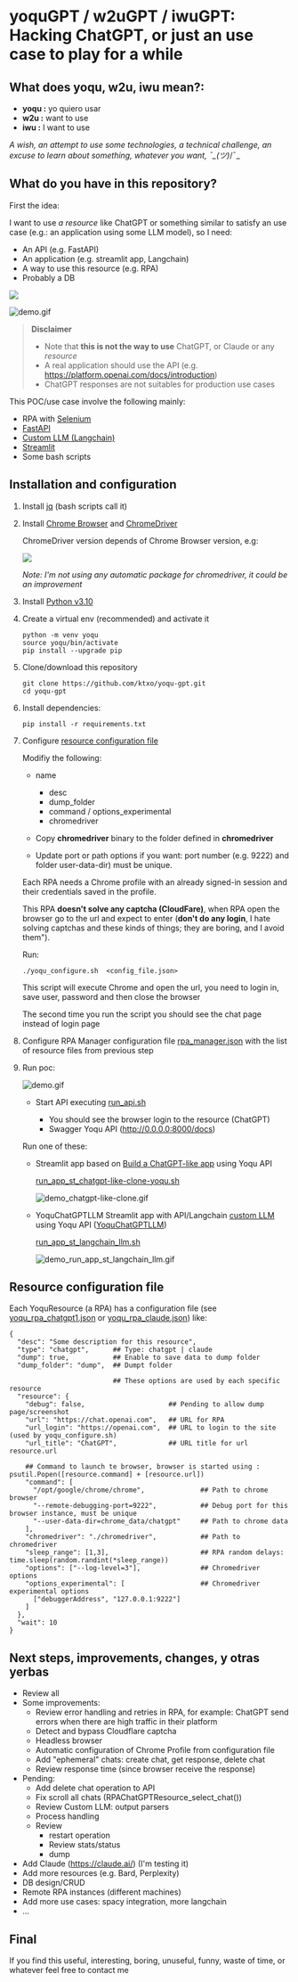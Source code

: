 # yoquGPT / w2uGPT / iwuGPT: Hacking ChatGPT, or just an use case to play for a while 

## What does yoqu, w2u, iwu mean?: 

- **yoqu :** yo quiero usar
- **w2u :** want to use 
- **iwu :** I want to use

_A wish, an attempt to use some technologies, a technical challenge, an excuse to learn about something, whatever you want, ¯\_(ツ)_/¯_



## What do you have in this repository?

First the idea: 

I want to use _a resource_ like ChatGPT or something similar to satisfy an use case (e.g.: an application using some LLM model), so I need:
- An API (e.g. FastAPI)
- An application (e.g. streamlit app, Langchain)
- A way to use this resource (e.g. RPA)
- Probably a DB

![](images/yoqu_idea.png)

![demo.gif](images/demo.gif)

> **Disclaimer**
> - Note that **this is not the way to use** ChatGPT, or Claude or any _resource_
> - A real application should use the API (e.g. https://platform.openai.com/docs/introduction)
> - ChatGPT responses are not suitables for production use cases



This POC/use case involve the following mainly:
- RPA with [Selenium](https://www.selenium.dev/documentation/)
- [FastAPI](https://fastapi.tiangolo.com/)
- [Custom LLM (Langchain)](https://python.langchain.com/docs/modules/model_io/llms/custom_llm)
- [Streamlit](https://docs.streamlit.io/)
- Some bash scripts



## Installation and configuration

1. Install [jq](https://jqlang.github.io/jq/) (bash scripts call it)
2. Install [Chrome Browser](https://www.google.com/chrome/) and [ChromeDriver](https://chromedriver.chromium.org/downloads)
    
    ChromeDriver version depends of Chrome Browser version, e.g:

    ![](images/chromedriver.png)

   _Note: I'm not using any automatic package for chromedriver, it could be an improvement_ 

3. Install [Python v3.10](https://www.python.org/downloads/) 
4. Create a virtual env (recommended) and activate it
    ```
    python -m venv yoqu
    source yoqu/bin/activate
    pip install --upgrade pip
    ```
5. Clone/download this repository
    ```
    git clone https://github.com/ktxo/yoqu-gpt.git
    cd yoqu-gpt
    ```
6. Install dependencies:
    ```
    pip install -r requirements.txt
    ```
7. Configure [resource configuration file](#resource-configuration-file)

   Modifiy the following: 
   - name
     - desc
     - dump_folder
     - command / options_experimental
     - chromedriver
  
   - Copy **chromedriver** binary to the folder defined in **chromedriver**  
   - Update port or path options if you want: port number (e.g. 9222) and folder user-data-dir) must be unique.

    Each RPA needs a Chrome profile with an already signed-in session and their credentials saved in the profile.
    
    This RPA **doesn't solve any captcha (CloudFare)**, when RPA open the browser go to the url and expect to enter (**don't do any login**, I  hate solving captchas and these kinds of things; they are boring, and I avoid them").  

    Run:

    ```
    ./yoqu_configure.sh  <config_file.json>
    ```
    This script will execute Chrome and open the url, you need to login in, save user, password and then close the browser

    The second time you run the script you should see the chat page instead of login page

8. Configure RPA Manager configuration file [rpa_manager.json](rpa_manager.json) with the list of resource files from previous step

9. Run poc:

    ![demo.gif](images/demo.gif)

   - Start API executing [run_api.sh](run_api.sh)

     - You should see the browser login to the resource (ChatGPT)
     - Swagger  Yoqu API (http://0.0.0.0:8000/docs)

   Run one of these:
    
   - Streamlit app based on [Build a ChatGPT-like app](https://docs.streamlit.io/knowledge-base/tutorials/build-conversational-apps#build-a-chatgpt-like-app) using Yoqu API
        
        [run_app_st_chatgpt-like-clone-yoqu.sh](run_app_st_chatgpt-like-clone-yoqu.sh) 

        ![demo_chatgpt-like-clone.gif](images/demo_chatgpt-like-clone.gif)


   - YoquChatGPTLLM Streamlit app with API/Langchain [custom LLM](https://python.langchain.com/docs/modules/model_io/llms/custom_llm#28) using Yoqu API ([YoquChatGPTLLM](ktxo/yoqu/langchain/yoqu_llm.py))   
    
        [run_app_st_langchain_llm.sh](run_app_st_langchain_llm.sh)

        ![demo_run_app_st_langchain_llm.gif](images/demo_run_app_st_langchain_llm.gif)


 

## Resource configuration file

Each YoquResource (a RPA) has a configuration file (see [yoqu_rpa_chatgpt1.json](yoqu_rpa_chatgpt1.json) or [yoqu_rpa_claude.json](yoqu_rpa_claude.json)) like: 

```
{
  "desc": "Some description for this resource",
  "type": "chatgpt",      ## Type: chatgpt | claude
  "dump": true,           ## Enable to save data to dump folder 
  "dump_folder": "dump",  ## Dumpt folder
  
                          ## These options are used by each specific resource
  "resource": {
    "debug": false,                     ## Pending to allow dump page/screenshot      
    "url": "https://chat.openai.com",   ## URL for RPA
    "url_login": "https://openai.com",  ## URL to login to the site (used by yoqu_configure.sh)
    "url_title": "ChatGPT",             ## URL title for url resource.url
    
    ## Command to launch te browser, browser is started using : psutil.Popen([resource.command] + [resource.url])  
    "command": [                                
      "/opt/google/chrome/chrome",              ## Path to chrome browser
      "--remote-debugging-port=9222",           ## Debug port for this browser instance, must be unique 
      "--user-data-dir=chrome_data/chatgpt"     ## Path to chrome data 
    ],
    "chromedriver": "./chromedriver",           ## Path to chromedriver
    "sleep_range": [1,3],                       ## RPA random delays: time.sleep(random.randint(*sleep_range))
    "options": ["--log-level=3"],               ## Chromedriver options
    "options_experimental": [                   ## Chromedriver experimental options
      ["debuggerAddress", "127.0.0.1:9222"]
    ]
  },
  "wait": 10
}
```


## Next steps, improvements, changes, y otras yerbas

- Review all
-  Some improvements:
   - Review error handling and retries in RPA, for example: ChatGPT send errors when there are high traffic in their platform
   - Detect and bypass Cloudflare captcha
   - Headless browser
   - Automatic configuration of Chrome Profile from configuration file
   - Add "ephemeral" chats: create chat, get response, delete chat
   - Review response time (since browser receive the response)
- Pending:
   - Add delete chat operation to API
   - Fix scroll all chats (RPAChatGPTResource_select_chat()) 
   - Review Custom LLM: output parsers
   - Process handling
   - Review 
     - restart operation
     - Review stats/status
     - dump
- Add Claude (https://claude.ai/) (I'm testing it)
- Add more resources (e.g. Bard, Perplexity)
- DB design/CRUD
- Remote RPA instances (different machines) 
- Add more use cases: spacy integration, more langchain
- ...


## Final

If you find this useful, interesting, boring, unuseful, funny, waste of time, or whatever feel free to contact me


